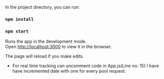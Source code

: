 In the project directory, you can run:

### `npm install`
### `npm start`

Runs the app in the development mode.<br />
Open [http://localhost:3000](http://localhost:3000) to view it in the browser.

The page will reload if you make edits.<br />

- For real time tracking can uncomment code in App.js(Line no: 15) I have have incremented date with one for every pool request.
